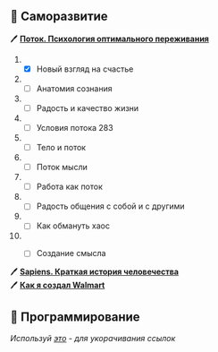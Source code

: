 ## :book: Саморазвитие
:pen: **[Поток. Психология оптимального переживания](https://goo.gl/y3Tcmn)**

1. - [x] Новый взгляд на счастье

2. - [ ] Анатомия сознания 

3. - [ ] Радость и качество жизни 

4. - [ ] Условия потока 283 

5. - [ ] Тело и поток 

6. - [ ] Поток мысли 

7. - [ ] Работа как поток 

8. - [ ] Радость общения с собой и с другими 

9. - [ ] Как обмануть хаос 

10. - [ ] Создание смысла 


:pen: **[Sapiens. Краткая история человечества](http://www.ozon.ru/context/detail/id/137567488/)**  
:pen: **[Как я создал Walmart](http://www.ozon.ru/context/detail/id/135633639/)**

## :book: Программирование

_Используй [это](https://goo.gl/) - для укорачивания ссылок_
